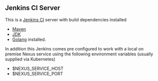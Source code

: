 Jenkins CI Server
-----------------

This is a [Jenkins CI](http://jenkins-ci.org/) server with build dependencies installed

-	[Maven](http://maven.apache.org/)
-	[JDK](http://www.oracle.com/technetwork/java/javase/overview/index.html)
-	[Golang](https://golang.org/) installed.

In addition this Jenkins comes pre configured to work with a local on premise Nexus service using the following environment variables (usually supplied via Kubernetes)

-	$NEXUS_SERVICE_HOST
-	$NEXUS_SERVICE_PORT
